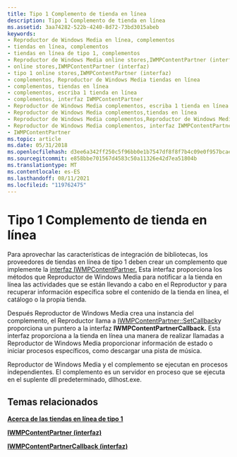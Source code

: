 ```yaml
---
title: Tipo 1 Complemento de tienda en línea
description: Tipo 1 Complemento de tienda en línea
ms.assetid: 3aa74282-522b-4240-8d72-73bd3015abeb
keywords:
- Reproductor de Windows Media en línea, complementos
- tiendas en línea, complementos
- tiendas en línea de tipo 1, complementos
- Reproductor de Windows Media online stores,IWMPContentPartner (interfaz)
- online stores,IWMPContentPartner (interfaz)
- tipo 1 online stores,IWMPContentPartner (interfaz)
- complementos, Reproductor de Windows Media tiendas en línea
- complementos, tiendas en línea
- complementos, escriba 1 tienda en línea
- complementos, interfaz IWMPContentPartner
- Reproductor de Windows Media complementos, escriba 1 tienda en línea
- Reproductor de Windows Media complementos,tiendas en línea
- Reproductor de Windows Media complementos,Reproductor de Windows Media en línea
- Reproductor de Windows Media complementos, interfaz IWMPContentPartner
- IWMPContentPartner
ms.topic: article
ms.date: 05/31/2018
ms.openlocfilehash: d3ee6a342ff250c5f96bb0e1b7547df8f8f7b4c09e0f957bcae81afa0b342b15
ms.sourcegitcommit: e858bbe701567d4583c50a11326e42d7ea51804b
ms.translationtype: MT
ms.contentlocale: es-ES
ms.lasthandoff: 08/11/2021
ms.locfileid: "119762475"
---
```

# <a name="type-1-online-store-plug-in"></a>Tipo 1 Complemento de tienda en línea

Para aprovechar las características de integración de bibliotecas, los proveedores de tiendas en línea de tipo 1 deben crear un complemento que implemente la [interfaz IWMPContentPartner.](/previous-versions/windows/desktop/api/contentpartner/nn-contentpartner-iwmpcontentpartner) Esta interfaz proporciona los métodos que Reproductor de Windows Media para notificar a la tienda en línea las actividades que se están llevando a cabo en el Reproductor y para recuperar información específica sobre el contenido de la tienda en línea, el catálogo o la propia tienda.

Después Reproductor de Windows Media crea una instancia del complemento, el Reproductor llama a [IWMPContentPartner::SetCallback](/previous-versions/windows/desktop/api/contentpartner/nf-contentpartner-iwmpcontentpartner-setcallback)y proporciona un puntero a la interfaz **IWMPContentPartnerCallback.** Esta interfaz proporciona a la tienda en línea una manera de realizar llamadas a Reproductor de Windows Media proporcionar información de estado o iniciar procesos específicos, como descargar una pista de música.

Reproductor de Windows Media y el complemento se ejecutan en procesos independientes. El complemento es un servidor en proceso que se ejecuta en el suplente dll predeterminado, dllhost.exe.

## <a name="related-topics"></a>Temas relacionados

<dl> <dt>

[**Acerca de las tiendas en línea de tipo 1**](about-type-1-online-stores.md)
</dt> <dt>

[**IWMPContentPartner (interfaz)**](/previous-versions/windows/desktop/api/contentpartner/nn-contentpartner-iwmpcontentpartner)
</dt> <dt>

[**IWMPContentPartnerCallback (interfaz)**](/previous-versions/windows/desktop/api/contentpartner/nn-contentpartner-iwmpcontentpartnercallback)
</dt> </dl>

 

 




